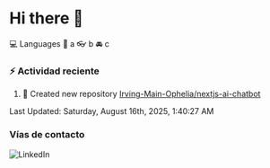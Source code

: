 # Hi there 👋

:computer: Languages
:pencil: a
:eyeglasses: b
:oncoming_automobile: c

### :zap: Actividad reciente
<!--RECENT_ACTIVITY:start-->
1. 📔 Created new repository [Irving-Main-Ophelia/nextjs-ai-chatbot](https://github.com/Irving-Main-Ophelia/nextjs-ai-chatbot)<br>
<!--RECENT_ACTIVITY:end-->
<!--RECENT_ACTIVITY:last_update-->
Last Updated: Saturday, August 16th, 2025, 1:40:27 AM
<!--RECENT_ACTIVITY:last_update_end-->

### Vías de contacto

![LinkedIn](https://www.linkedin.com/in/irving-hernández-226846205/)
